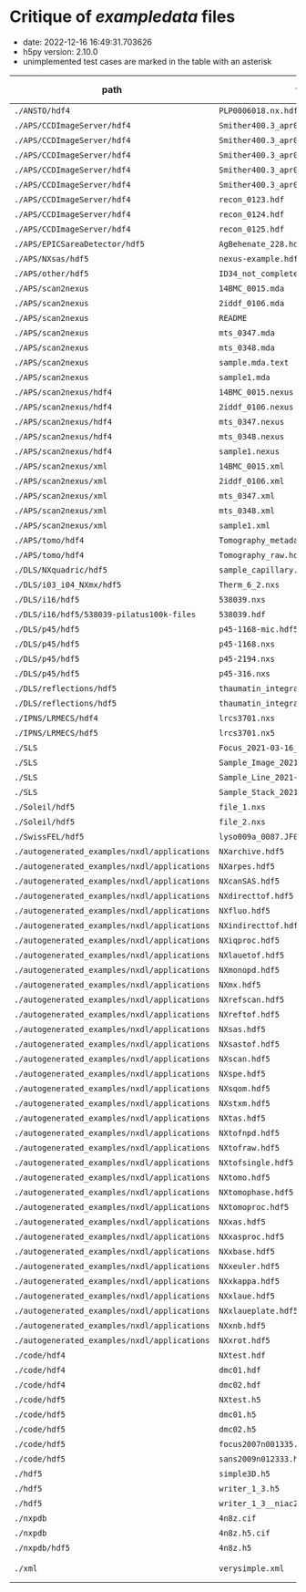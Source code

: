 # Critique of *exampledata* files

* date: 2022-12-16 16:49:31.703626
* h5py version: 2.10.0
* unimplemented test cases are marked in the table with an asterisk

| path                                         | file                                   | File Type    | NXentry Count | Application Def's  |
| -------------------------------------------- | -------------------------------------- | ------------ | ------------- | ------------------ |
| `./ANSTO/hdf4`                               | `PLP0006018.nx.hdf`                    | HDF5         | 1             | None found         |
| `./APS/CCDImageServer/hdf4`                  | `Smither400.3_apr0300051.hdf`          | HDF4         | *             | *                  |
| `./APS/CCDImageServer/hdf4`                  | `Smither400.3_apr0300052.hdf`          | HDF4         | *             | *                  |
| `./APS/CCDImageServer/hdf4`                  | `Smither400.3_apr0300053.hdf`          | HDF4         | *             | *                  |
| `./APS/CCDImageServer/hdf4`                  | `Smither400.3_apr0300054.hdf`          | HDF4         | *             | *                  |
| `./APS/CCDImageServer/hdf4`                  | `Smither400.3_apr0300055.hdf`          | HDF4         | *             | *                  |
| `./APS/CCDImageServer/hdf4`                  | `recon_0123.hdf`                       | HDF4         | *             | *                  |
| `./APS/CCDImageServer/hdf4`                  | `recon_0124.hdf`                       | HDF4         | *             | *                  |
| `./APS/CCDImageServer/hdf4`                  | `recon_0125.hdf`                       | HDF4         | *             | *                  |
| `./APS/EPICSareaDetector/hdf5`               | `AgBehenate_228.hdf5`                  | HDF5         | 1             | NXsas              |
| `./APS/NXsas/hdf5`                           | `nexus-example.hdf5`                   | HDF5         | 1             | NXsas              |
| `./APS/other/hdf5`                           | `ID34_not_complete.h5`                 | HDF5         | 1             | None found         |
| `./APS/scan2nexus`                           | `14BMC_0015.mda`                       | unrecognised | -             | -                  |
| `./APS/scan2nexus`                           | `2iddf_0106.mda`                       | unrecognised | -             | -                  |
| `./APS/scan2nexus`                           | `README`                               | unrecognised | -             | -                  |
| `./APS/scan2nexus`                           | `mts_0347.mda`                         | unrecognised | -             | -                  |
| `./APS/scan2nexus`                           | `mts_0348.mda`                         | unrecognised | -             | -                  |
| `./APS/scan2nexus`                           | `sample.mda.text`                      | unrecognised | -             | -                  |
| `./APS/scan2nexus`                           | `sample1.mda`                          | unrecognised | -             | -                  |
| `./APS/scan2nexus/hdf4`                      | `14BMC_0015.nexus`                     | HDF4         | *             | *                  |
| `./APS/scan2nexus/hdf4`                      | `2iddf_0106.nexus`                     | unrecognised | -             | -                  |
| `./APS/scan2nexus/hdf4`                      | `mts_0347.nexus`                       | HDF4         | *             | *                  |
| `./APS/scan2nexus/hdf4`                      | `mts_0348.nexus`                       | HDF4         | *             | *                  |
| `./APS/scan2nexus/hdf4`                      | `sample1.nexus`                        | HDF4         | *             | *                  |
| `./APS/scan2nexus/xml`                       | `14BMC_0015.xml`                       | XML          | 1             | None found         |
| `./APS/scan2nexus/xml`                       | `2iddf_0106.xml`                       | XML          | 1             | None found         |
| `./APS/scan2nexus/xml`                       | `mts_0347.xml`                         | XML          | 1             | None found         |
| `./APS/scan2nexus/xml`                       | `mts_0348.xml`                         | XML          | 1             | None found         |
| `./APS/scan2nexus/xml`                       | `sample1.xml`                          | XML          | 1             | None found         |
| `./APS/tomo/hdf4`                            | `Tomography_metadata.hdf`              | HDF4         | *             | *                  |
| `./APS/tomo/hdf4`                            | `Tomography_raw.hdf`                   | HDF4         | *             | *                  |
| `./DLS/NXquadric/hdf5`                       | `sample_capillary.nxs`                 | HDF5         | 1             | None found         |
| `./DLS/i03_i04_NXmx/hdf5`                    | `Therm_6_2.nxs`                        | HDF5         | 1             | NXmx               |
| `./DLS/i16/hdf5`                             | `538039.nxs`                           | HDF5         | 1             | NXmx               |
| `./DLS/i16/hdf5/538039-pilatus100k-files`    | `538039.hdf`                           | HDF5         | 1             | None found         |
| `./DLS/p45/hdf5`                             | `p45-1168-mic.hdf5`                    | HDF5         | 1             | None found         |
| `./DLS/p45/hdf5`                             | `p45-1168.nxs`                         | HDF5         | 1             | None found         |
| `./DLS/p45/hdf5`                             | `p45-2194.nxs`                         | HDF5         | 1             | None found         |
| `./DLS/p45/hdf5`                             | `p45-316.nxs`                          | HDF5         | 1             | None found         |
| `./DLS/reflections/hdf5`                     | `thaumatin_integrated.nxs`             | HDF5         | 1             | NXreflections,NXmx |
| `./DLS/reflections/hdf5`                     | `thaumatin_integrated_multisample.nxs` | HDF5         | 1             | NXreflections,NXmx |
| `./IPNS/LRMECS/hdf4`                         | `lrcs3701.nxs`                         | unrecognised | -             | -                  |
| `./IPNS/LRMECS/hdf5`                         | `lrcs3701.nx5`                         | HDF5         | 2             | None found         |
| `./SLS`                                      | `Focus_2021-03-16_051.hdf5`            | HDF5         | 1             | NXstxm             |
| `./SLS`                                      | `Sample_Image_2021-03-16_095.hdf5`     | HDF5         | 1             | NXstxm             |
| `./SLS`                                      | `Sample_Line_2021-03-16_096.hdf5`      | HDF5         | 1             | NXstxm             |
| `./SLS`                                      | `Sample_Stack_2021-03-16_128.hdf5`     | HDF5         | 1             | NXstxm             |
| `./Soleil/hdf5`                              | `file_1.nxs`                           | HDF5         | 1             | NXentry            |
| `./Soleil/hdf5`                              | `file_2.nxs`                           | HDF5         | 1             | NXentry            |
| `./SwissFEL/hdf5`                            | `lyso009a_0087.JF07T32V01_master.h5`   | HDF5         | 1             | NXmx               |
| `./autogenerated_examples/nxdl/applications` | `NXarchive.hdf5`                       | HDF5         | 1             | NXarchive          |
| `./autogenerated_examples/nxdl/applications` | `NXarpes.hdf5`                         | HDF5         | 1             | NXarpes            |
| `./autogenerated_examples/nxdl/applications` | `NXcanSAS.hdf5`                        | HDF5         | 1             | NXcanSAS           |
| `./autogenerated_examples/nxdl/applications` | `NXdirecttof.hdf5`                     | HDF5         | 1             | NXtofraw           |
| `./autogenerated_examples/nxdl/applications` | `NXfluo.hdf5`                          | HDF5         | 1             | NXfluo             |
| `./autogenerated_examples/nxdl/applications` | `NXindirecttof.hdf5`                   | HDF5         | 1             | NXtofraw           |
| `./autogenerated_examples/nxdl/applications` | `NXiqproc.hdf5`                        | HDF5         | 1             | NXiqproc           |
| `./autogenerated_examples/nxdl/applications` | `NXlauetof.hdf5`                       | HDF5         | 1             | NXlauetof          |
| `./autogenerated_examples/nxdl/applications` | `NXmonopd.hdf5`                        | HDF5         | 1             | NXmonopd           |
| `./autogenerated_examples/nxdl/applications` | `NXmx.hdf5`                            | HDF5         | 1             | NXmx               |
| `./autogenerated_examples/nxdl/applications` | `NXrefscan.hdf5`                       | HDF5         | 1             | NXrefscan          |
| `./autogenerated_examples/nxdl/applications` | `NXreftof.hdf5`                        | HDF5         | 1             | NXreftof           |
| `./autogenerated_examples/nxdl/applications` | `NXsas.hdf5`                           | HDF5         | 1             | NXsas              |
| `./autogenerated_examples/nxdl/applications` | `NXsastof.hdf5`                        | HDF5         | 1             | NXsastof           |
| `./autogenerated_examples/nxdl/applications` | `NXscan.hdf5`                          | HDF5         | 1             | NXscan             |
| `./autogenerated_examples/nxdl/applications` | `NXspe.hdf5`                           | HDF5         | 1             | NXspe              |
| `./autogenerated_examples/nxdl/applications` | `NXsqom.hdf5`                          | HDF5         | 1             | NXsqom             |
| `./autogenerated_examples/nxdl/applications` | `NXstxm.hdf5`                          | HDF5         | 1             | NXstxm             |
| `./autogenerated_examples/nxdl/applications` | `NXtas.hdf5`                           | HDF5         | 1             | NXtas              |
| `./autogenerated_examples/nxdl/applications` | `NXtofnpd.hdf5`                        | HDF5         | 1             | NXtofnpd           |
| `./autogenerated_examples/nxdl/applications` | `NXtofraw.hdf5`                        | HDF5         | 1             | NXtofraw           |
| `./autogenerated_examples/nxdl/applications` | `NXtofsingle.hdf5`                     | HDF5         | 1             | NXtofsingle        |
| `./autogenerated_examples/nxdl/applications` | `NXtomo.hdf5`                          | HDF5         | 1             | NXtomo             |
| `./autogenerated_examples/nxdl/applications` | `NXtomophase.hdf5`                     | HDF5         | 1             | NXtomophase        |
| `./autogenerated_examples/nxdl/applications` | `NXtomoproc.hdf5`                      | HDF5         | 1             | NXtomoproc         |
| `./autogenerated_examples/nxdl/applications` | `NXxas.hdf5`                           | HDF5         | 1             | NXxas              |
| `./autogenerated_examples/nxdl/applications` | `NXxasproc.hdf5`                       | HDF5         | 1             | NXxasproc          |
| `./autogenerated_examples/nxdl/applications` | `NXxbase.hdf5`                         | HDF5         | 1             | NXxbase            |
| `./autogenerated_examples/nxdl/applications` | `NXxeuler.hdf5`                        | HDF5         | 1             | NXxbase            |
| `./autogenerated_examples/nxdl/applications` | `NXxkappa.hdf5`                        | HDF5         | 1             | NXxbase            |
| `./autogenerated_examples/nxdl/applications` | `NXxlaue.hdf5`                         | HDF5         | 1             | NXxbase            |
| `./autogenerated_examples/nxdl/applications` | `NXxlaueplate.hdf5`                    | HDF5         | 1             | NXxbase            |
| `./autogenerated_examples/nxdl/applications` | `NXxnb.hdf5`                           | HDF5         | 1             | NXxbase            |
| `./autogenerated_examples/nxdl/applications` | `NXxrot.hdf5`                          | HDF5         | 1             | NXxbase            |
| `./code/hdf4`                                | `NXtest.hdf`                           | HDF4         | *             | *                  |
| `./code/hdf4`                                | `dmc01.hdf`                            | HDF4         | *             | *                  |
| `./code/hdf4`                                | `dmc02.hdf`                            | HDF4         | *             | *                  |
| `./code/hdf5`                                | `NXtest.h5`                            | HDF5         | 2             | None found         |
| `./code/hdf5`                                | `dmc01.h5`                             | HDF5         | 1             | None found         |
| `./code/hdf5`                                | `dmc02.h5`                             | HDF5         | 1             | None found         |
| `./code/hdf5`                                | `focus2007n001335.hdf`                 | HDF5         | 1             | None found         |
| `./code/hdf5`                                | `sans2009n012333.hdf`                  | HDF5         | 1             | None found         |
| `./hdf5`                                     | `simple3D.h5`                          | HDF5         | 1             | None found         |
| `./hdf5`                                     | `writer_1_3.h5`                        | HDF5         | 1             | None found         |
| `./hdf5`                                     | `writer_1_3__niac2014.h5`              | HDF5         | 1             | None found         |
| `./nxpdb`                                    | `4n8z.cif`                             | unrecognised | -             | -                  |
| `./nxpdb`                                    | `4n8z.h5.cif`                          | unrecognised | -             | -                  |
| `./nxpdb/hdf5`                               | `4n8z.h5`                              | HDF5         | 1             | None found         |
| `./xml`                                      | `verysimple.xml`                       | XML          | not NeXus     | -                  |

